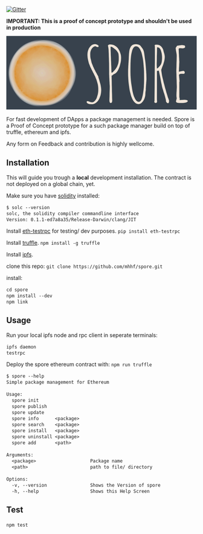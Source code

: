 
[![Gitter](https://badges.gitter.im/Join%20Chat.svg)](https://gitter.im/mhhf/spore?utm_source=badge&utm_medium=badge&utm_campaign=pr-badge&utm_content=body_badge)

**IMPORTANT: This is a proof of concept prototype and shouldn't be used in production**

![](named_logo.png)


For fast development of DApps a package management is needed. 
Spore is a Proof of Concept prototype for a such package manager build on top of truffle, ethereum and ipfs.

Any form on Feedback and contribution is highly wellcome.



## Installation
This will guide you trough a **local** development installation. The contract is not deployed on a global chain, yet.

Make sure you have [solidity](https://github.com/ethereum/cpp-ethereum/wiki) installed:

```
$ solc --version
solc, the solidity compiler commandline interface
Version: 0.1.1-ed7a8a35/Release-Darwin/clang/JIT
```

Install [eth-testrpc](https://github.com/ConsenSys/eth-testrpc) for testing/ dev purposes.
`pip install eth-testrpc`

Install [truffle](https://github.com/ConsenSys/truffle).
`npm install -g truffle`

Install [ipfs](https://ipfs.io/docs/install/).

clone this repo:
`git clone https://github.com/mhhf/spore.git`

install:
```
cd spore
npm install --dev
npm link
```

## Usage
Run your local ipfs node and rpc client in seperate terminals:
```
ipfs daemon
testrpc
```

Deploy the spore ethereum contract with: `npm run truffle`


```
$ spore --help
Simple package management for Ethereum

Usage:
  spore init
  spore publish 
  spore update
  spore info      <package>
  spore search    <package>
  spore install   <package>
  spore uninstall <package>
  spore add       <path>
  
Arguments:
  <package>                    Package name 
  <path>                       path to file/ directory
  
Options:
  -v, --version                Shows the Version of spore
  -h, --help                   Shows this Help Screen
```

## Test
`npm test`
